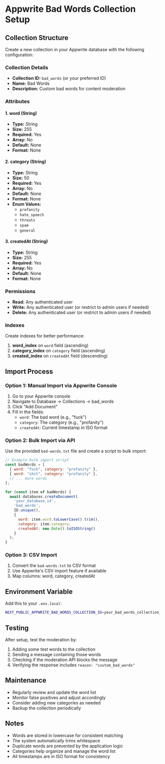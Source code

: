 # Appwrite Bad Words Collection Setup

## Collection Structure

Create a new collection in your Appwrite database with the following configuration:

### Collection Details

- **Collection ID:** `bad_words` (or your preferred ID)
- **Name:** Bad Words
- **Description:** Custom bad words for content moderation

### Attributes

#### 1. word (String)

- **Type:** String
- **Size:** 255
- **Required:** Yes
- **Array:** No
- **Default:** None
- **Format:** None

#### 2. category (String)

- **Type:** String
- **Size:** 50
- **Required:** Yes
- **Array:** No
- **Default:** None
- **Format:** None
- **Enum Values:**
  - `profanity`
  - `hate_speech`
  - `threats`
  - `spam`
  - `general`

#### 3. createdAt (String)

- **Type:** String
- **Size:** 255
- **Required:** Yes
- **Array:** No
- **Default:** None
- **Format:** None

### Permissions

- **Read:** Any authenticated user
- **Write:** Any authenticated user (or restrict to admin users if needed)
- **Delete:** Any authenticated user (or restrict to admin users if needed)

### Indexes

Create indexes for better performance:

1. **word_index** on `word` field (ascending)
2. **category_index** on `category` field (ascending)
3. **created_index** on `createdAt` field (descending)

## Import Process

### Option 1: Manual Import via Appwrite Console

1. Go to your Appwrite console
2. Navigate to Database → Collections → bad_words
3. Click "Add Document"
4. Fill in the fields:
   - `word`: The bad word (e.g., "fuck")
   - `category`: The category (e.g., "profanity")
   - `createdAt`: Current timestamp in ISO format

### Option 2: Bulk Import via API

Use the provided `bad-words.txt` file and create a script to bulk import:

```javascript
// Example bulk import script
const badWords = [
  { word: "fuck", category: "profanity" },
  { word: "shit", category: "profanity" },
  // ... more words
];

for (const item of badWords) {
  await databases.createDocument(
    'your_database_id',
    'bad_words',
    ID.unique(),
    {
      word: item.word.toLowerCase().trim(),
      category: item.category,
      createdAt: new Date().toISOString()
    }
  );
}
```

### Option 3: CSV Import

1. Convert the `bad-words.txt` to CSV format
2. Use Appwrite's CSV import feature if available
3. Map columns: word, category, createdAt

## Environment Variable

Add this to your `.env.local`:

```bash
NEXT_PUBLIC_APPWRITE_BAD_WORDS_COLLECTION_ID=your_bad_words_collection_id
```

## Testing

After setup, test the moderation by:

1. Adding some test words to the collection
2. Sending a message containing those words
3. Checking if the moderation API blocks the message
4. Verifying the response includes `reason: "custom_bad_words"`

## Maintenance

- Regularly review and update the word list
- Monitor false positives and adjust accordingly
- Consider adding new categories as needed
- Backup the collection periodically

## Notes

- Words are stored in lowercase for consistent matching
- The system automatically trims whitespace
- Duplicate words are prevented by the application logic
- Categories help organize and manage the word list
- All timestamps are in ISO format for consistency
